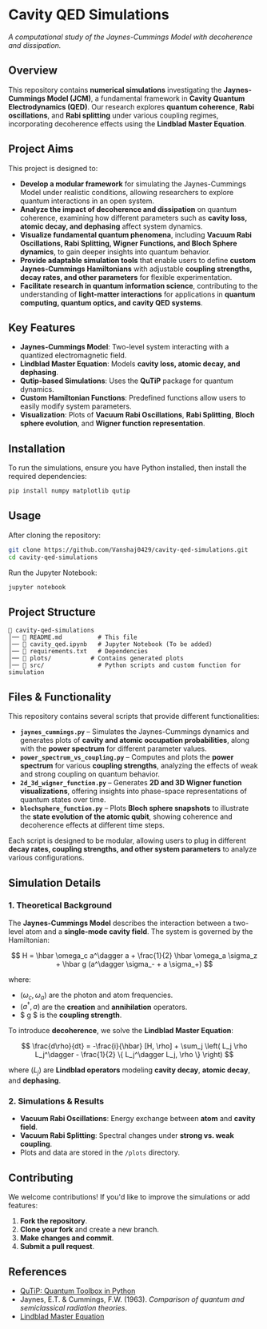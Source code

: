# Cavity QED Simulations

*A computational study of the Jaynes-Cummings Model with decoherence and dissipation.*

## Overview
This repository contains **numerical simulations** investigating the **Jaynes-Cummings Model (JCM)**, a fundamental framework in **Cavity Quantum Electrodynamics (QED)**. Our research explores **quantum coherence**, **Rabi oscillations**, and **Rabi splitting** under various coupling regimes, incorporating decoherence effects using the **Lindblad Master Equation**.

## Project Aims
This project is designed to:
- **Develop a modular framework** for simulating the Jaynes-Cummings Model under realistic conditions, allowing researchers to explore quantum interactions in an open system.
- **Analyze the impact of decoherence and dissipation** on quantum coherence, examining how different parameters such as **cavity loss, atomic decay, and dephasing** affect system dynamics.
- **Visualize fundamental quantum phenomena**, including **Vacuum Rabi Oscillations, Rabi Splitting, Wigner Functions, and Bloch Sphere dynamics**, to gain deeper insights into quantum behavior.
- **Provide adaptable simulation tools** that enable users to define **custom Jaynes-Cummings Hamiltonians** with adjustable **coupling strengths, decay rates, and other parameters** for flexible experimentation.
- **Facilitate research in quantum information science**, contributing to the understanding of **light-matter interactions** for applications in **quantum computing, quantum optics, and cavity QED systems**.


## Key Features
- **Jaynes-Cummings Model**: Two-level system interacting with a quantized electromagnetic field.
- **Lindblad Master Equation**: Models **cavity loss, atomic decay, and dephasing**.
- **Qutip-based Simulations**: Uses the **QuTiP** package for quantum dynamics.
- **Custom Hamiltonian Functions**: Predefined functions allow users to easily modify system parameters.
- **Visualization**: Plots of **Vacuum Rabi Oscillations**, **Rabi Splitting**, **Bloch sphere evolution**, and **Wigner function representation**.

## Installation
To run the simulations, ensure you have Python installed, then install the required dependencies:

```bash
pip install numpy matplotlib qutip
```

## Usage
After cloning the repository:

```bash
git clone https://github.com/Vanshaj0429/cavity-qed-simulations.git
cd cavity-qed-simulations
```

Run the Jupyter Notebook:
```bash
jupyter notebook
```

## Project Structure
```
📂 cavity-qed-simulations
│── 📜 README.md          # This file
│── 📜 cavity_qed.ipynb   # Jupyter Notebook (To be added)
│── 📜 requirements.txt   # Dependencies
│── 📜 plots/           # Contains generated plots
│── 📜 src/               # Python scripts and custom function for simulation
```
## Files & Functionality
This repository contains several scripts that provide different functionalities:

- **`jaynes_cummings.py`** – Simulates the Jaynes-Cummings dynamics and generates plots of **cavity and atomic occupation probabilities**, along with the **power spectrum** for different parameter values.
- **`power_spectrum_vs_coupling.py`** – Computes and plots the **power spectrum** for various **coupling strengths**, analyzing the effects of weak and strong coupling on quantum behavior.
- **`2d_3d_wigner_function.py`** – Generates **2D and 3D Wigner function visualizations**, offering insights into phase-space representations of quantum states over time.
- **`blochsphere_function.py`** – Plots **Bloch sphere snapshots** to illustrate the **state evolution of the atomic qubit**, showing coherence and decoherence effects at different time steps.

Each script is designed to be modular, allowing users to plug in different **decay rates, coupling strengths, and other system parameters** to analyze various configurations.

## Simulation Details
### 1. Theoretical Background
The **Jaynes-Cummings Model** describes the interaction between a two-level atom and a **single-mode cavity field**. The system is governed by the Hamiltonian:

$$
H = \hbar \omega_c a^\dagger a + \frac{1}{2} \hbar \omega_a \sigma_z + \hbar g (a^\dagger \sigma_- + a \sigma_+)
$$

where:
- $( \omega_c, \omega_a )$ are the photon and atom frequencies.
- $( a^\dagger, a )$ are the **creation** and **annihilation** operators.
- $ g $ is the **coupling strength**.

To introduce **decoherence**, we solve the **Lindblad Master Equation**:

$$
\frac{d\rho}{dt} = -\frac{i}{\hbar} [H, \rho] + \sum_j \left( L_j \rho L_j^\dagger - \frac{1}{2} \{ L_j^\dagger L_j, \rho \} \right)
$$

where $( L_j )$ are **Lindblad operators** modeling **cavity decay**, **atomic decay**, and **dephasing**.

### 2. Simulations & Results
- **Vacuum Rabi Oscillations**: Energy exchange between **atom** and **cavity field**.
- **Vacuum Rabi Splitting**: Spectral changes under **strong vs. weak coupling**.
- Plots and data are stored in the `/plots` directory.

## Contributing
We welcome contributions! If you'd like to improve the simulations or add features:
1. **Fork the repository**.
2. **Clone your fork** and create a new branch.
3. **Make changes and commit**.
4. **Submit a pull request**.

## References
- [QuTiP: Quantum Toolbox in Python](https://qutip.org/)
- Jaynes, E.T. & Cummings, F.W. (1963). *Comparison of quantum and semiclassical radiation theories*.
- [Lindblad Master Equation](https://qutip.org/docs/latest/guide/dynamics/dynamics-master.html)


